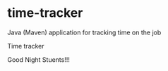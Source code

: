# time-tracker
Java (Maven) application for tracking time on the job

Time tracker

Good Night Stuents!!!
